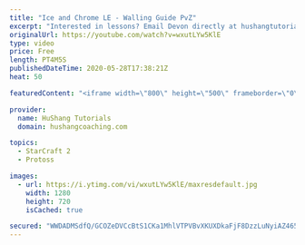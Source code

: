 ```yaml
---
title: "Ice and Chrome LE - Walling Guide PvZ"
excerpt: "Interested in lessons? Email Devon directly at hushangtutorials@outlook.com ------------------------------------------------------------------------------------------------------- Want to support HuShang Tutorials directly? Patreon is a website where you can contribute a monthly donation that will help"
originalUrl: https://youtube.com/watch?v=wxutLYw5KlE
type: video
price: Free
length: PT4M5S
publishedDateTime: 2020-05-28T17:38:21Z
heat: 50

featuredContent: "<iframe width=\"800\" height=\"500\" frameborder=\"0\" src=\"https://www.youtube.com/embed/wxutLYw5KlE\" allow=\"accelerometer; autoplay; encrypted-media; gyroscope; picture-in-picture\" allowfullscreen></iframe>"

provider:
  name: HuShang Tutorials
  domain: hushangcoaching.com

topics:
  - StarCraft 2
  - Protoss

images:
  - url: https://i.ytimg.com/vi/wxutLYw5KlE/maxresdefault.jpg
    width: 1280
    height: 720
    isCached: true

secured: "WWDADMSdfQ/GCOZeDVCcBtS1CKa1MhlVTPVBvXKUXDkaFjF8DzzLuNyiAZ465N5+waVVQMHnk44+PFdhC+djkfBzXdMSiapg+A9I3J+3pFah31lye/PUmcIu2bONf93mkaJOXem0imvpqd+nJiNT80myl7H93I3GjZ2AbFAd7VZQ9moGBX6aVNr4CTYxfo7GKUSEFX0TYsg2gtM2YUJjelTEtHZepju8QRUoDuaRh7kHGZo4LAdB59FlzZ6OmByDMJ+u2VTh/UVEilh4Wfp8KsfgDtSyG8Ry4RLOKpDen2zO1XAFlxTe2J2G0nKSCBIod4EE8/VVHDSqEgVg69f0hEiI5wlqI4Js79T+2rLuHHu5ASKZGdOIeoQ7B+svVHdHYg/MmfKbQJc4108qrjXLjq014ckB7r4Q6tuMmglYod8=;gbrnFcD0LKi5CL6kAc7d3w=="
---
```



